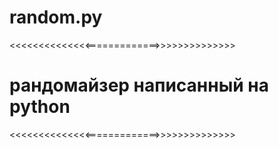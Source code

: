 # random.py
<<<<<<<<<<<<<<=============>>>>>>>>>>>>>>

# рандомайзер написанный на python

<<<<<<<<<<<<<<=============>>>>>>>>>>>>>>